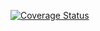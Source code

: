 [![Coverage Status](https://coveralls.io/repos/github/Zantemann/softwaretesting/badge.svg?branch=main)](https://coveralls.io/github/Zantemann/softwaretesting?branch=main)
